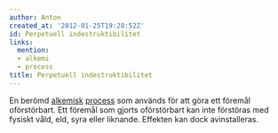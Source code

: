 ```yaml
---
author: Anton
created_at: '2012-01-25T19:28:52Z'
id: Perpetuell indestruktibilitet
links:
  mention:
  - alkemi
  - process
title: Perpetuell indestruktibilitet
---
```


En berömd [alkemisk][] [process] som används för att göra ett föremål oförstörbart. Ett föremål som
gjorts oförstörbart kan inte förstöras med fysiskt våld, eld, syra eller liknande. Effekten kan dock
avinstalleras.

  [alkemisk]: alkemi
  [process]: process
